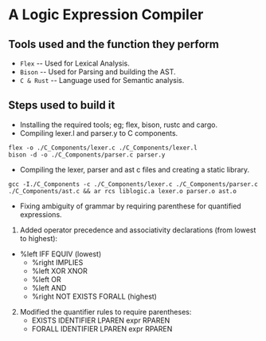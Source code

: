 # A Logic Expression Compiler

## Tools used and the function they perform

- `Flex` -- Used for Lexical Analysis.
- `Bison` -- Used for Parsing and building the AST.
- `C & Rust` -- Language used for Semantic analysis.

## Steps used to build it

- Installing the required tools; eg; flex, bison, rustc and cargo.
- Compiling lexer.l and parser.y to C components.

```
flex -o ./C_Components/lexer.c ./C_Components/lexer.l
bison -d -o ./C_Components/parser.c parser.y
```

- Compiling the lexer, parser and ast c files and creating a static library.

```
gcc -I./C_Components -c ./C_Components/lexer.c ./C_Components/parser.c ./C_Components/ast.c && ar rcs liblogic.a lexer.o parser.o ast.o
```

- Fixing ambiguity of grammar by requiring parenthese for quantified expressions.

1. Added operator precedence and associativity declarations (from lowest to highest):

- %left IFF EQUIV (lowest)
  - %right IMPLIES
  - %left XOR XNOR
  - %left OR
  - %left AND
  - %right NOT EXISTS FORALL (highest)

2. Modified the quantifier rules to require parentheses:
   - EXISTS IDENTIFIER LPAREN expr RPAREN
   - FORALL IDENTIFIER LPAREN expr RPAREN

